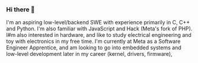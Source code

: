 ### Hi there 👋

<!--
**nyarosu/nyarosu** is a ✨ _special_ ✨ repository because its `README.md` (this file) appears on your GitHub profile.

Here are some ideas to get you started:

- 🔭 I’m currently working on ...
- 🌱 I’m currently learning ...
- 👯 I’m looking to collaborate on ...
- 🤔 I’m looking for help with ...
- 💬 Ask me about ...
- 📫 How to reach me: ...
- 😄 Pronouns: ...
- ⚡ Fun fact: ...
-->
I'm an aspiring low-level/backend SWE with experience primarily in C, C++ and Python. I'm also familiar with JavaScript and Hack (Meta's fork of PHP). I#m also interested in hardware, and like to study electrical engineering and toy with electronics in my free time. I'm currently at Meta as a Software Engineer Apprentice, and am looking to go into embedded systems and low-level development later in my career (kernel, drivers, firmware), 
